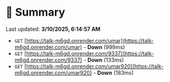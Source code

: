 # 📖 Summary
Last updated: **3/10/2025, 6:14:57 AM**

- `GET` [https://talk-m6gd.onrender.com/umar](https://talk-m6gd.onrender.com/umar) - **Down** (999ms)
- `GET` [https://talk-m6gd.onrender.com/9337](https://talk-m6gd.onrender.com/9337) - **Down** (133ms)
- `GET` [https://talk-m6gd.onrender.com/umar920](https://talk-m6gd.onrender.com/umar920) - **Down** (183ms)
